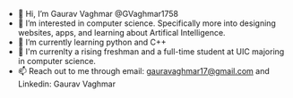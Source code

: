 - 👋 Hi, I’m Gaurav Vaghmar @GVaghmar1758
- 👀 I’m interested in computer science. Specifically more into designing websites, apps, and learning about Artifical Intelligence. 
- 🌱 I’m currently learning python and C++
- 📖 I'm currenlty a rising freshman and a full-time student at UIC majoring in computer science.  
- 📫 Reach out to me through email: gauravaghmar17@gmail.com and Linkedin: Gaurav Vaghmar

<!---
GVaghmar1758/GVaghmar1758 is a ✨ special ✨ repository because its `README.md` (this file) appears on your GitHub profile.
You can click the Preview link to take a look at your changes.
--->
